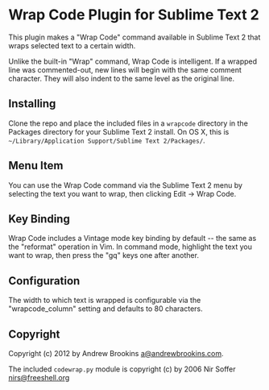 # Wrap Code Plugin for Sublime Text 2

This plugin makes a "Wrap Code" command available in Sublime Text 2 that wraps
selected text to a certain width.

Unlike the built-in "Wrap" command, Wrap Code is intelligent. If a wrapped line
was commented-out, new lines will begin with the same comment character. They
will also indent to the same level as the original line.

## Installing

Clone the repo and place the included files in a `wrapcode` directory in the
Packages directory for your Sublime Text 2 install. On OS X, this is
`~/Library/Application Support/Sublime Text 2/Packages/`.

## Menu Item

You can use the Wrap Code command via the Sublime Text 2 menu by selecting the
text you want to wrap, then clicking Edit -> Wrap Code.

## Key Binding 

Wrap Code includes a Vintage mode key binding by default -- the same as the
"reformat" operation in Vim. In command mode, highlight the text you want to
wrap, then press the "gq" keys one after another.

## Configuration

The width to which text is wrapped is configurable via the "wrapcode_column"
setting and defaults to 80 characters.

## Copyright

Copyright (c) 2012 by Andrew Brookins <a@andrewbrookins.com>.

The included `codewrap.py` module is copyright (c) by 2006 Nir Soffer
<nirs@freeshell.org>